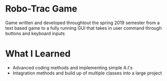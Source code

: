 # Robo-Trac Game

Game written and developed throughtout the spring 2019 semester from a text based game to a fully
running GUI that takes in user command through buttons and keyboard inputs

# What I Learned
- Advanced coding methods and implementing simple A.I's
- Intagration methods and build up of multiple classes into a large project
